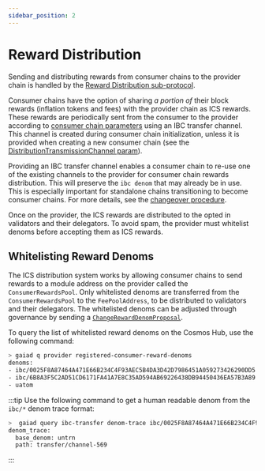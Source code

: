 ```yaml
---
sidebar_position: 2
---
```



# Reward Distribution

Sending and distributing rewards from consumer chains to the provider chain is handled by the [Reward Distribution sub-protocol](https://github.com/cosmos/ibc/blob/main/spec/app/ics-028-cross-chain-validation/overview_and_basic_concepts.md#reward-distribution).

Consumer chains have the option of sharing _a portion of_ their block rewards (inflation tokens and fees) with the provider chain as ICS rewards.
These rewards are periodically sent from the consumer to the provider according to [consumer chain parameters](../build/modules/03-consumer.md#parameters) using an IBC transfer channel.
This channel is created during consumer chain initialization, unless it is provided when creating a new consumer chain (see the [DistributionTransmissionChannel param](../build/modules/03-consumer.md#distributiontransmissionchannel)). 

Providing an IBC transfer channel enables a consumer chain to re-use one of the existing channels to the provider for consumer chain rewards distribution. 
This will preserve the `ibc denom` that may already be in use. 
This is especially important for standalone chains transitioning to become consumer chains. 
For more details, see the [changeover procedure](../consumer-development/changeover-procedure.md).

Once on the provider, the ICS rewards are distributed to the opted in validators and their delegators. 
To avoid spam, the provider must whitelist denoms before accepting them as ICS rewards.  

## Whitelisting Reward Denoms

The ICS distribution system works by allowing consumer chains to send rewards to a module address on the provider called the `ConsumerRewardsPool`.
Only whitelisted denoms are transferred from the `ConsumerRewardsPool` to the `FeePoolAddress`, to be distributed to validators and their delegators.
The whitelisted denoms can be adjusted through governance by sending a [`ChangeRewardDenomProposal`](./proposals.md#changerewarddenomproposal).

To query the list of whitelisted reward denoms on the Cosmos Hub, use the following command:
```bash
> gaiad q provider registered-consumer-reward-denoms
denoms:
- ibc/0025F8A87464A471E66B234C4F93AEC5B4DA3D42D7986451A059273426290DD5
- ibc/6B8A3F5C2AD51CD6171FA41A7E8C35AD594AB69226438DB94450436EA57B3A89
- uatom
```

:::tip
Use the following command to get a human readable denom from the `ibc/*` denom trace format:
```bash
>  gaiad query ibc-transfer denom-trace ibc/0025F8A87464A471E66B234C4F93AEC5B4DA3D42D7986451A059273426290DD5
denom_trace:
  base_denom: untrn
  path: transfer/channel-569
```
:::
